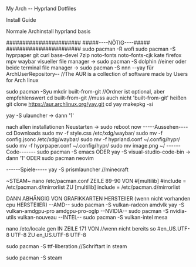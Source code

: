 My Arch -- Hyprland Dotfiles

Install Guide

Normale Archinstall hyprland basis


#######################
#####----NÖTIG----#####
#######################
sudo pacman -R wofi
sudo pacman -S hyprpaper git curl base-devel 7zip noto-fonts noto-fonts-cjk kate firefox mpv waybar
visueller file manager -> sudo pacman -S dolphin    //einer oder beide
terminal  file manager -> sudo pacman -S nnn
--yay für ArchUserRepository--                  //The AUR is a collection of software made by Users for Arch linux

sudo pacman -Syu
mkdir built-from-git                            //Ordner ist optional, aber empfehlenswert 
cd built-from-git                               //muss auch nicht 'built-from-git' heißen
git clone https://aur.archlinux.org/yay.git
cd yay 
makepkg -si

yay -S ulauncher 
    \-> dann '1'
    
nach allen installationen Neustarten
     \-> sudo reboot now
-----Aussehen----
cd Downloads 
sudo mv -f style.css /etc/xdg/waybar/
sudo mv -f config.jsonc /etc/xdg/waybar/
sudo mv -f hyprland.conf ~/.config/hypr/
sudo mv -f hyprpaper.conf ~/.config/hypr/
sudo mv image.png ~/
------Code-------
sudo pacman -S emacs
ODER
yay -S visual-studio-code-bin 
    \-> dann '1'
ODER
sudo pacman neovim

------Spiele-----
yay -S prismlauncher           //minecraft

~STEAM~
nano /etc/pacman.conf
ZEILE 89-90 
VON
#[multilib]
#include = /etc/pacman.d/mirrorlist
ZU
[multilib]
include = /etc/pacman.d/mirrorlist

DANN ABHÄNGIG VON GRAFIKKARTEN HERSTEllER (wenn nicht vorhanden cpu HERSTEllER)
--AMD--
sudo pacman -S vulkan-radeon amdvlk 
yay -S vulkan-amdgpu-pro amdgpu-pro-oglp
--NVIDIA--
sudo pacman -S nvidia-utils vulkan-nouveau 
--INTEL--
sudo pacman -S vulkan-intel mesa

nano /etc/locale.gen
IN ZEILE 171 
VON                     //wenn nicht bereits so
#en_US.UTF-8 UTF-8
ZU
en_US.UTF-8 UTF-8

sudo pacman -S ttf-liberation       //Schriftart in steam

sudo pacman -S steam
